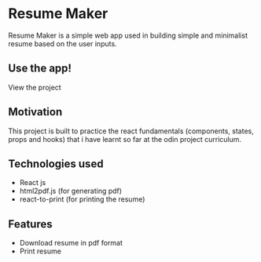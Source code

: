 # Resume Maker

Resume Maker is a simple web app used in building simple and minimalist resume based on the user inputs.

## Use the app!

View the project

## Motivation

This project is built to practice the react fundamentals (components, states, props and hooks) that i have learnt so far at the odin project curriculum.

## Technologies used

- React js
- html2pdf.js (for generating pdf)
- react-to-print (for printing the resume)

## Features

- Download resume in pdf format
- Print resume


